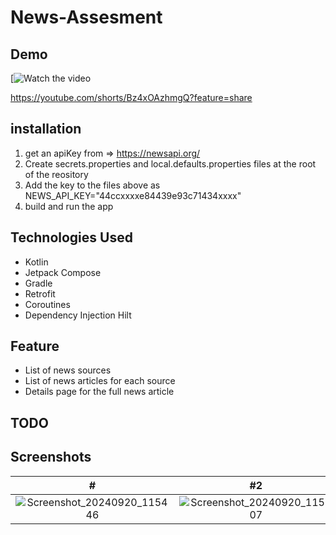 # News-Assesment
## Demo
[![Watch the video]()

https://youtube.com/shorts/Bz4xOAzhmgQ?feature=share


## installation
1. get an apiKey from => https://newsapi.org/
2. Create secrets.properties and local.defaults.properties files at the root of the reository
2. Add the key to the files above as NEWS_API_KEY="44ccxxxxe84439e93c71434xxxx"
3. build and run the app


## Technologies Used

- Kotlin
- Jetpack Compose
- Gradle
- Retrofit
- Coroutines
- Dependency Injection Hilt


## Feature
- List of news sources
- List of news articles for each source
- Details page for the full news article

## TODO


## Screenshots
|                                                                  #                                                                   |                                                                 #2                                                                   |
|:------------------------------------------------------------------------------------------------------------------------------------:|:------------------------------------------------------------------------------------------------------------------------------------:|
| ![Screenshot_20240920_115446](https://github.com/user-attachments/assets/5c12a455-eceb-47a8-8bda-f25766c9fdea) | ![Screenshot_20240920_115507](https://github.com/user-attachments/assets/d74a2c84-bb03-4812-84c3-caf5116da1f1) |
